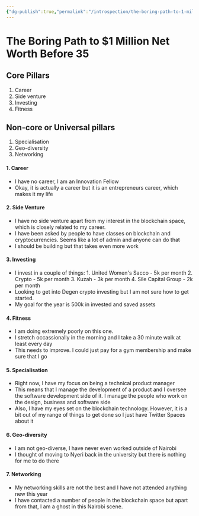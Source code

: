 ```yaml
---
{"dg-publish":true,"permalink":"/introspection/the-boring-path-to-1-million-net-worth-before-35/","noteIcon":""}
---
```


# The Boring Path to $1 Million Net Worth Before 35
## Core Pillars
1. Career
2. Side venture
3. Investing
4. Fitness

## Non-core or Universal pillars
1. Specialisation
2. Geo-diversity
3. Networking

#### 1. Career
- I have no career, I am an Innovation Fellow
- Okay, it is actually a career but it is an entrepreneurs career, which makes it my life

#### 2. Side Venture
- I have no side venture apart from my interest in the blockchain space, which is closely related to my career.
- I have been asked by people to have classes on blockchain and cryptocurrencies. Seems like a lot of admin and anyone can do that
- I should be building but that takes even more work

#### 3. Investing
- I invest in a couple of things:
		1. United Women's Sacco - 5k per month
		2. Crypto - 5k per month
		3. Kuzah - 3k per month
		4. Sile Capital Group - 2k per month
- Looking to get into Degen crypto investing but I am not sure how to get started.
- My goal for the year is 500k in invested and saved assets

#### 4. Fitness
- I am doing extremely poorly on this one.
- I stretch occassionally in the morning and I take a 30 minute walk at least every day
- This needs to improve. I could just pay for a gym membership and make sure that I go

#### 5. Specialisation
- Right now, I have my focus on being a technical product manager
- This means that I manage the development of a product and I oversee the software development side of it. I manage the people who work on the design, business and software side
- Also, I have my eyes set on the blockchain technology. However, it is a bit out of my range of things to get done so I just have Twitter Spaces about it

#### 6. Geo-diversity
- I am not geo-diverse, I have never even worked outside of Nairobi
- I thought of moving to Nyeri back in the university but there is nothing for me to do there

#### 7. Networking
- My networking skills are not the best and I have not attended anything new this year
- I have contacted a number of people in the blockchain space but apart from that, I am a ghost in this Nairobi scene.